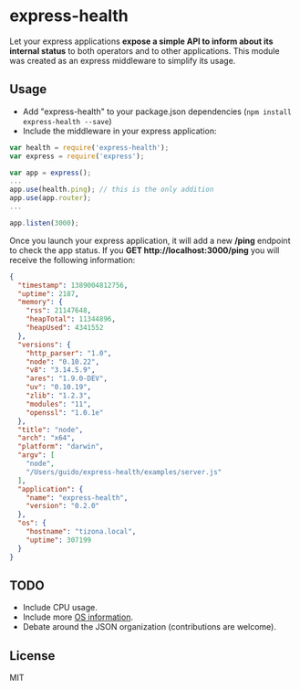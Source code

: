 express-health
==============

Let your express applications **expose a simple API to inform about its internal status** to both operators and to other applications. This module was created as an express middleware to simplify its usage.

Usage
-----

* Add "express-health" to your package.json dependencies (```npm install express-health --save```)
* Include the middleware in your express application:

```javascript
var health = require('express-health');
var express = require('express');

var app = express();
...
app.use(health.ping); // this is the only addition
app.use(app.router);
...

app.listen(3000);
```

Once you launch your express application, it will add a new **/ping** endpoint to check the app status. If you **GET http://localhost:3000/ping** you will receive the following information:

```json
{
  "timestamp": 1389004812756,
  "uptime": 2187,
  "memory": {
    "rss": 21147648,
    "heapTotal": 11344896,
    "heapUsed": 4341552
  },
  "versions": {
    "http_parser": "1.0",
    "node": "0.10.22",
    "v8": "3.14.5.9",
    "ares": "1.9.0-DEV",
    "uv": "0.10.19",
    "zlib": "1.2.3",
    "modules": "11",
    "openssl": "1.0.1e"
  },
  "title": "node",
  "arch": "x64",
  "platform": "darwin",
  "argv": [
    "node",
    "/Users/guido/express-health/examples/server.js"
  ],
  "application": {
    "name": "express-health",
    "version": "0.2.0"
  },
  "os": {
	"hostname": "tizona.local",
	"uptime": 307199
  }
}
```

TODO
----

* Include CPU usage.
* Include more [OS information](http://nodejs.org/api/os.html).
* Debate around the JSON organization (contributions are welcome).

License
-------

MIT
